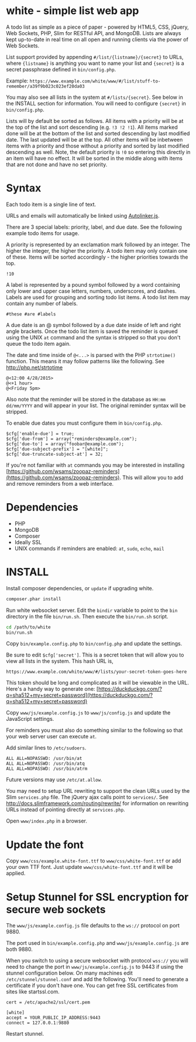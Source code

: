 white - simple list web app
===========================

A todo list as simple as a piece of paper - powered by HTML5, CSS, jQuery, Web Sockets, PHP, Slim for RESTful API, and MongoDB. Lists are always kept up-to-date in real time on all open and running clients via the power of Web Sockets.

List support provided by appending `#/list/{listname}/{secret}` to URLs, where `{listname}` is anything you want to name your list and `{secret}` is a secret passphrase defined in `bin/config.php`.

Example: `https://www.example.com/white/www/#/list/stuff-to-remember/a39f9b023c023ef20da03`

You may also see all lists in the system at `#/lists/{secret}`. See below in the
INSTALL section for information. You will need to configure `{secret}` in `bin/config.php`.

Lists will by default be sorted as follows. All items with a priority will be at the top of the list and sort descending (e.g. `!3 !2 !1`). All items marked done will be at the bottom of the list and sorted descending by last modified date. The last updated will be at the top. All other items will be inbetween items with a priority and those without a priority and sorted by last modified descending as well. Note, the default priority is `!0` so entering this directly in an item will have no effect. It will be sorted in the middle along with items that are not done and have no set priority.

Syntax
======
Each todo item is a single line of text.

URLs and emails will automatically be linked using [Autolinker.js](https://github.com/gregjacobs/Autolinker.js).

There are 3 special labels: priority, label, and due date. See the following example todo items for usage.

A priority is represented by an exclamation mark followed by an integer. The higher the integer, the higher the priority. A todo item may only contain one of these. Items will be sorted accordingly - the higher priorities towards the top.

    !10

A label is represented by a pound symbol followed by a word containing only lower and upper case letters, numbers, underscores, and dashes. Labels are used for grouping and sorting todo list items. A todo list item may contain any number of labels.

    #these #are #labels

A due date is an @ symbol followed by a due date inside of left and right angle brackets. Once the todo list item is saved the reminder is queued using the UNIX `at` command and the syntax is stripped so that you don't queue the todo item again.

The date and time inside of `@<...>` is parsed with the PHP `strtotime()` function. This means it may follow patterns like the following. See http://php.net/strtotime

    @<12:00 4/28/2015>
    @<+1 hour>
    @<Friday 5pm>

Also note that the reminder will be stored in the database as `HH:mm dd/mm/YYYY` and will appear in your list. The original reminder syntax will be stripped.

To enable due dates you must configure them in `bin/config.php`.

    $cfg['enable-due'] = true;
    $cfg['due-from'] = array("reminders@example.com");
    $cfg['due-to'] = array("foobar@example.com");
    $cfg['due-subject-prefix'] = "[white]";
    $cfg['due-truncate-subject-at'] = 32;

If you're not familiar with `at` commands you may be interested in installing [https://github.com/wsams/zoopaz-reminders](https://github.com/wsams/zoopaz-reminders). This will allow you to add and remove reminders from a web interface.

Dependencies
============
* PHP
* MongoDB
* Composer
* Ideally SSL
* UNIX commands if reminders are enabled: `at`, `sudo`, `echo`, `mail`

INSTALL
=======

Install composer dependencies, or `update` if upgrading white.

```bash
composer.phar install
```

Run white websocket server. Edit the `bindir` variable to point to the `bin` directory in the file `bin/run.sh`. Then execute the `bin/run.sh` script.

```bash
cd /path/to/white
bin/run.sh
```

Copy `bin/example.config.php` to `bin/config.php` and update the settings.

Be sure to edit `$cfg['secret']`. This is a secret token that will allow you to view all lists in the system. This hash URL is,

    https://www.example.com/white/www/#/lists/your-secret-token-goes-here

This token should be long and complicated as it will be viewable in the URL. Here's a handy way to generate one: [https://duckduckgo.com/?q=sha512+my+secret+password](https://duckduckgo.com/?q=sha512+my+secret+password)

Copy `www/js/example.config.js` to `www/js/config.js` and update the JavaScript settings.

For reminders you must also do something similar to the following so that your web server user can execute `at`.

Add similar lines to `/etc/sudoers`.

    ALL ALL=NOPASSWD: /usr/bin/at
    ALL ALL=NOPASSWD: /usr/bin/atq
    ALL ALL=NOPASSWD: /usr/bin/atrm

Future versions may use `/etc/at.allow`.

You may need to setup URL rewriting to support the clean URLs used by the Slim `services.php` file. The jQuery ajax calls point to `services/`. See http://docs.slimframework.com/routing/rewrite/ for information on rewriting URLs instead of pointing directly at `services.php`.

Open `www/index.php` in a browser.

Update the font
===============

Copy `www/css/example.white-font.ttf` to `www/css/white-font.ttf` or add your own TTF font. Just update `www/css/white-font.ttf` and it will be applied.

Setup Stunnel for SSL encryption for secure web sockets
========================================================

The `www/js/example.config.js` file defaults to the `ws://` protocol on port 9880.

The port used in `bin/example.config.php` and `www/js/example.config.js` are both 9880.

When you switch to using a secure websocket with protocol `wss://` you will need to change the port in `www/js/example.config.js` to 9443 if using the stunnel configuration below. On many machines edit `/etc/stunnel/stunnel.conf` and add the following. You'll need to generate a certificate if you don't have one. You can get free SSL certificates from sites like startssl.com.

    cert = /etc/apache2/ssl/cert.pem

    [white]
    accept = YOUR_PUBLIC_IP_ADDRESS:9443
    connect = 127.0.0.1:9880

Restart stunnel.
